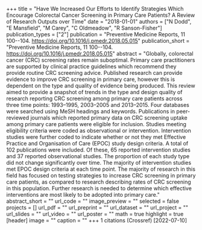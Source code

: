 +++
title = "Have We Increased Our Efforts to Identify Strategies Which Encourage Colorectal Cancer Screening in Primary Care Patients? A Review of Research Outputs over Time"
date = "2018-01-01"
authors = ["N Dodd", "E Mansfield", "M Carey", "C Oldmeadow", "R Sanson-Fisher"]
publication_types = ["2"]
publication = "Preventive Medicine Reports, 11 100--104. https://doi.org/10.1016/j.pmedr.2018.05.015"
publication_short = "Preventive Medicine Reports, 11 100--104. https://doi.org/10.1016/j.pmedr.2018.05.015"
abstract = "Globally, colorectal cancer (CRC) screening rates remain suboptimal. Primary care practitioners are supported by clinical practice guidelines which recommend they provide routine CRC screening advice. Published research can provide evidence to improve CRC screening in primary care, however this is dependent on the type and quality of evidence being produced. This review aimed to provide a snapshot of trends in the type and design quality of research reporting CRC screening among primary care patients across three time points: 1993–1995, 2003–2005 and 2013–2015. Four databases were searched using MeSH headings and keywords. Publications in peer-reviewed journals which reported primary data on CRC screening uptake among primary care patients were eligible for inclusion. Studies meeting eligibility criteria were coded as observational or intervention. Intervention studies were further coded to indicate whether or not they met Effective Practice and Organisation of Care (EPOC) study design criteria. A total of 102 publications were included. Of these, 65 reported intervention studies and 37 reported observational studies. The proportion of each study type did not change significantly over time. The majority of intervention studies met EPOC design criteria at each time point. The majority of research in this field has focused on testing strategies to increase CRC screening in primary care patients, as compared to research describing rates of CRC screening in this population. Further research is needed to determine which effective interventions are most likely to be adopted into primary care."
abstract_short = ""
url_code = ""
image_preview = ""
selected = false
projects = []
url_pdf = ""
url_preprint = ""
url_dataset = ""
url_project = ""
url_slides = ""
url_video = ""
url_poster = ""
math = true
highlight = true
[header]
image = ""
caption = ""
+++
1 citations (Crossref) [2022-07-10]
